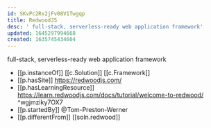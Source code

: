 ```yaml
---
id: SKvPc2Rx2jFv08V1Twgqp
title: RedwoodJS
desc: ' full-stack, serverless-ready web application framework'
updated: 1645297994668
created: 1635745434604
---
```


 full-stack, serverless-ready web application framework

- [[p.instanceOf]] [[c.Solution]] [[c.Framework]]
- [[p.hasSite]] https://redwoodjs.com/
- [[p.hasLearningResource]] https://learn.redwoodjs.com/docs/tutorial/welcome-to-redwood/ ^wgjmziky7OX7
- [[p.startedBy]] @Tom-Preston-Werner
- [[p.differentFrom]] [[soln.redwood]]